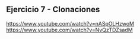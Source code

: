 ## Ejercicio 7 - Clonaciones

https://www.youtube.com/watch?v=nASpOLHzwoM
https://www.youtube.com/watch?v=NvQzTDZsadM
